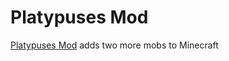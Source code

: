 # Platypuses Mod
[Platypuses Mod](https://minecraft.curseforge.com/projects/platypuses) adds two more mobs to Minecraft
